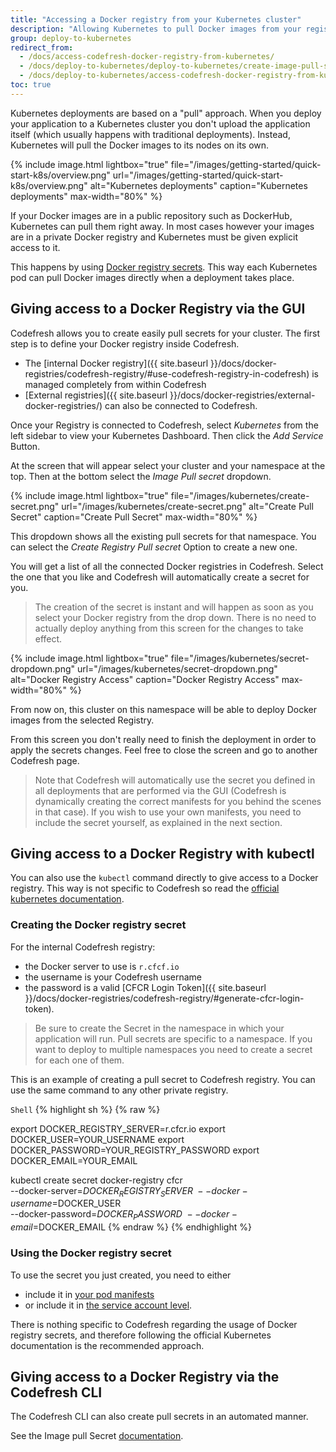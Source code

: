 ```yaml
---
title: "Accessing a Docker registry from your Kubernetes cluster"
description: "Allowing Kubernetes to pull Docker images from your registry"
group: deploy-to-kubernetes
redirect_from:
  - /docs/access-codefresh-docker-registry-from-kubernetes/
  - /docs/deploy-to-kubernetes/deploy-to-kubernetes/create-image-pull-secret/
  - /docs/deploy-to-kubernetes/access-codefresh-docker-registry-from-kubernetes/
toc: true
---
```


Kubernetes deployments are based on a "pull" approach. When you deploy your application to a Kubernetes
cluster you don't upload the application itself (which usually happens with traditional deployments). Instead,
Kubernetes will pull the Docker images to its nodes on its own.


 {% include 
image.html 
lightbox="true" 
file="/images/getting-started/quick-start-k8s/overview.png" 
url="/images/getting-started/quick-start-k8s/overview.png" 
alt="Kubernetes deployments" 
caption="Kubernetes deployments" 
max-width="80%" 
%}

If your Docker images are in a public repository such as DockerHub, Kubernetes can pull them right away. In most cases
however your images are in a private Docker registry and Kubernetes must be given explicit access to it.

This happens by using [Docker registry secrets](https://kubernetes.io/docs/tasks/configure-pod-container/pull-image-private-registry/). This way each Kubernetes pod can pull Docker images directly when a deployment takes place.

## Giving access to a Docker Registry via the GUI

Codefresh allows you to create easily pull secrets for your cluster. The first step is to define your Docker registry
inside Codefresh.

* The [internal Docker registry]({{ site.baseurl }}/docs/docker-registries/codefresh-registry/#use-codefresh-registry-in-codefresh) is managed completely from within Codefresh
* [External registries]({{ site.baseurl }}/docs/docker-registries/external-docker-registries/) can also be connected to Codefresh.

Once your Registry is connected to Codefresh, select *Kubernetes* from the left sidebar to view your Kubernetes Dashboard. Then click
the *Add Service* Button.

At the screen that will appear select your cluster and your namespace at the top. Then at the bottom select the *Image Pull secret* dropdown.

 {% include 
image.html 
lightbox="true" 
file="/images/kubernetes/create-secret.png" 
url="/images/kubernetes/create-secret.png" 
alt="Create Pull Secret" 
caption="Create Pull Secret" 
max-width="80%" 
%}

This dropdown shows all the existing pull secrets for that namespace. You can select the *Create Registry Pull secret* Option to create a new one.

You will get a list of all the connected Docker registries in Codefresh. Select the one that you like and Codefresh will
automatically create a secret for you. 

>The creation of the secret is instant and will happen as soon as you select your Docker registry from the drop down. There is no need to actually deploy anything from this screen for the changes to take effect.

 {% include 
image.html 
lightbox="true" 
file="/images/kubernetes/secret-dropdown.png" 
url="/images/kubernetes/secret-dropdown.png" 
alt="Docker Registry Access" 
caption="Docker Registry Access" 
max-width="80%" 
%}

From now on, this cluster on this namespace will be able to deploy Docker images from the selected Registry.

From this screen you don't really need to finish the deployment in order to apply the secrets changes. Feel free to
close the screen and go to another Codefresh page.

>Note that Codefresh will automatically use the secret you defined in all deployments
that are performed via the GUI (Codefresh is dynamically creating the correct manifests for you behind the scenes in that case).
If you wish to use your own manifests, you need to include the secret yourself, as explained in the next section.


## Giving access to a Docker Registry with kubectl

You can also use the `kubectl` command directly to give access to a Docker registry.
This way is not specific to Codefresh so read the [official kubernetes documentation](https://kubernetes.io/docs/tasks/configure-pod-container/pull-image-private-registry/).


### Creating the Docker registry secret

For the internal Codefresh registry:

- the Docker server to use is `r.cfcf.io`
- the username is your Codefresh username
- the password is a valid [CFCR Login Token]({{ site.baseurl }}/docs/docker-registries/codefresh-registry/#generate-cfcr-login-token).

>Be sure to create the Secret in the namespace in which your application will run.
Pull secrets are specific to a namespace. If you want to deploy to multiple namespaces
you need to create a secret for each one of them.

This is an example of creating a pull secret to Codefresh registry. You can use the same command to any other private registry.

  `Shell`
{% highlight sh %}
{% raw %}

export DOCKER_REGISTRY_SERVER=r.cfcr.io
export DOCKER_USER=YOUR_USERNAME
export DOCKER_PASSWORD=YOUR_REGISTRY_PASSWORD
export DOCKER_EMAIL=YOUR_EMAIL

kubectl create secret docker-registry cfcr\
 --docker-server=$DOCKER_REGISTRY_SERVER\
 --docker-username=$DOCKER_USER\
 --docker-password=$DOCKER_PASSWORD\
 --docker-email=$DOCKER_EMAIL
{% endraw %}
{% endhighlight %}

### Using the Docker registry secret

To use the secret you just created, you need to either

* include it in [your pod manifests](https://kubernetes.io/docs/concepts/containers/#specifying-imagepullsecrets-on-a-pod)
* or include it in [the service account level](https://kubernetes.io/docs/tasks/configure-pod-container/configure-service-account/#add-imagepullsecrets-to-a-service-account).

There is nothing specific to Codefresh regarding the usage of Docker registry secrets, and therefore
following the official Kubernetes documentation is the recommended approach.

## Giving access to a Docker Registry via the Codefresh CLI

The Codefresh CLI can also create pull secrets in an automated manner.

See the Image pull Secret [documentation](https://codefresh-io.github.io/cli/more/image-pull-secret/).

